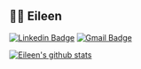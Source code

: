 ## :woman_technologist: Eileen 
[![Linkedin Badge](https://img.shields.io/badge/-LinkedIn-blue?style=flat-square&logo=Linkedin&logoColor=white&link=https://www.linkedin.com/in/yoonseok-yang/)](https://www.linkedin.com/in/eileenjang/) 
[![Gmail Badge](https://img.shields.io/badge/-Gmail-c14438?style=flat-square&logo=Gmail&logoColor=white&link=mailto:eileen.jang2139@gmail.com)](mailto:eileen.jang2139@gmail.com) 

[![Eileen's github stats](https://github-readme-stats.vercel.app/api?username=eileenjang&show_icons=true&count_private=true)](https://github.com/eileenjang/github-readme-stats)


<!--
**eileenjang/eileenjang** is a ✨ _special_ ✨ repository because its `README.md` (this file) appears on your GitHub profile.

Here are some ideas to get you started:

- 🔭 I’m currently working on ...
- 🌱 I’m currently learning ...
- 👯 I’m looking to collaborate on ...
- 🤔 I’m looking for help with ...
- 💬 Ask me about ...
- 📫 How to reach me: ...
- 😄 Pronouns: ...
- ⚡ Fun fact: ...
-->
